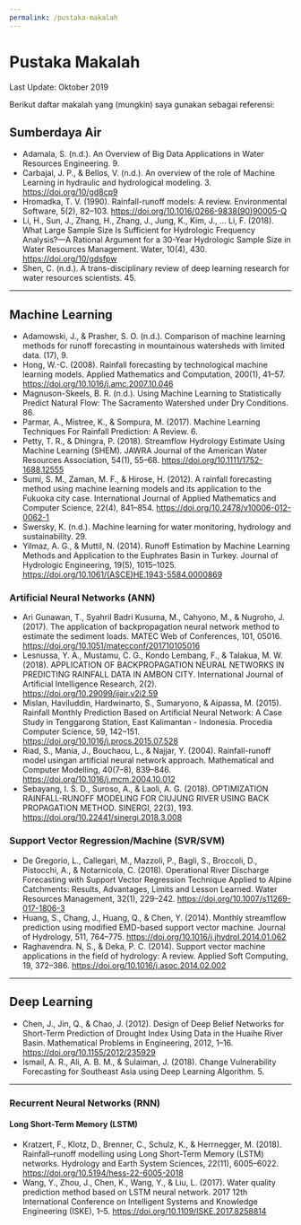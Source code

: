 ```yaml
---
permalink: /pustaka-makalah
---
```


# Pustaka Makalah

Last Update: Oktober 2019

Berikut daftar makalah yang (mungkin) saya gunakan sebagai referensi:

## Sumberdaya Air

- Adamala, S. (n.d.). An Overview of Big Data Applications in Water Resources Engineering. 9.
- Carbajal, J. P., & Bellos, V. (n.d.). An overview of the role of Machine Learning in hydraulic and hydrological modeling. 3. https://doi.org/10/gd8cp9
- Hromadka, T. V. (1990). Rainfall-runoff models: A review. Environmental Software, 5(2), 82–103. https://doi.org/10.1016/0266-9838(90)90005-Q
- Li, H., Sun, J., Zhang, H., Zhang, J., Jung, K., Kim, J., … Li, F. (2018). What Large Sample Size Is Sufficient for Hydrologic Frequency Analysis?—A Rational Argument for a 30-Year Hydrologic Sample Size in Water Resources Management. Water, 10(4), 430. https://doi.org/10/gdsfpw
- Shen, C. (n.d.). A trans-disciplinary review of deep learning research for water resources scientists. 45.

----

## Machine Learning

- Adamowski, J., & Prasher, S. O. (n.d.). Comparison of machine learning methods for runoff forecasting in mountainous watersheds with limited data. (17), 9.
- Hong, W.-C. (2008). Rainfall forecasting by technological machine learning models. Applied Mathematics and Computation, 200(1), 41–57. https://doi.org/10.1016/j.amc.2007.10.046
- Magnuson-Skeels, B. R. (n.d.). Using Machine Learning to Statistically Predict Natural Flow: The Sacramento Watershed under Dry Conditions. 86.
- Parmar, A., Mistree, K., & Sompura, M. (2017). Machine Learning Techniques For Rainfall Prediction: A Review. 6.
- Petty, T. R., & Dhingra, P. (2018). Streamflow Hydrology Estimate Using Machine Learning (SHEM). JAWRA Journal of the American Water Resources Association, 54(1), 55–68. https://doi.org/10.1111/1752-1688.12555
- Sumi, S. M., Zaman, M. F., & Hirose, H. (2012). A rainfall forecasting method using machine learning models and its application to the Fukuoka city case. International Journal of Applied Mathematics and Computer Science, 22(4), 841–854. https://doi.org/10.2478/v10006-012-0062-1
- Swersky, K. (n.d.). Machine learning for water monitoring, hydrology and sustainability. 29.
- Yilmaz, A. G., & Muttil, N. (2014). Runoff Estimation by Machine Learning Methods and Application to the Euphrates Basin in Turkey. Journal of Hydrologic Engineering, 19(5), 1015–1025. https://doi.org/10.1061/(ASCE)HE.1943-5584.0000869


### Artificial Neural Networks (ANN)

- Ari Gunawan, T., Syahril Badri Kusuma, M., Cahyono, M., & Nugroho, J. (2017). The application of backpropagation neural network method to estimate the sediment loads. MATEC Web of Conferences, 101, 05016. https://doi.org/10.1051/matecconf/201710105016
- Lesnussa, Y. A., Mustamu, C. G., Kondo Lembang, F., & Talakua, M. W. (2018). APPLICATION OF BACKPROPAGATION NEURAL NETWORKS IN PREDICTING RAINFALL DATA IN AMBON CITY. International Journal of Artificial Intelligence Research, 2(2). https://doi.org/10.29099/ijair.v2i2.59
- Mislan, Haviluddin, Hardwinarto, S., Sumaryono, & Aipassa, M. (2015). Rainfall Monthly Prediction Based on Artificial Neural Network: A Case Study in Tenggarong Station, East Kalimantan - Indonesia. Procedia Computer Science, 59, 142–151. https://doi.org/10.1016/j.procs.2015.07.528
- Riad, S., Mania, J., Bouchaou, L., & Najjar, Y. (2004). Rainfall-runoff model usingan artificial neural network approach. Mathematical and Computer Modelling, 40(7–8), 839–846. https://doi.org/10.1016/j.mcm.2004.10.012
- Sebayang, I. S. D., Suroso, A., & Laoli, A. G. (2018). OPTIMIZATION RAINFALL-RUNOFF MODELING FOR CIUJUNG RIVER USING BACK PROPAGATION METHOD. SINERGI, 22(3), 193. https://doi.org/10.22441/sinergi.2018.3.008


### Support Vector Regression/Machine (SVR/SVM)
- De Gregorio, L., Callegari, M., Mazzoli, P., Bagli, S., Broccoli, D., Pistocchi, A., & Notarnicola, C. (2018). Operational River Discharge Forecasting with Support Vector Regression Technique Applied to Alpine Catchments: Results, Advantages, Limits and Lesson Learned. Water Resources Management, 32(1), 229–242. https://doi.org/10.1007/s11269-017-1806-3
- Huang, S., Chang, J., Huang, Q., & Chen, Y. (2014). Monthly streamflow prediction using modified EMD-based support vector machine. Journal of Hydrology, 511, 764–775. https://doi.org/10.1016/j.jhydrol.2014.01.062
- Raghavendra. N, S., & Deka, P. C. (2014). Support vector machine applications in the field of hydrology: A review. Applied Soft Computing, 19, 372–386. https://doi.org/10.1016/j.asoc.2014.02.002


---

## Deep Learning

- Chen, J., Jin, Q., & Chao, J. (2012). Design of Deep Belief Networks for Short-Term Prediction of Drought Index Using Data in the Huaihe River Basin. Mathematical Problems in Engineering, 2012, 1–16. https://doi.org/10.1155/2012/235929
- Ismail, A. R., Ali, A. B. M., & Sulaiman, J. (2018). Change Vulnerability Forecasting for Southeast Asia using Deep Learning Algorithm. 5.

----

### Recurrent Neural Networks (RNN)

#### Long Short-Term Memory (LSTM)

- Kratzert, F., Klotz, D., Brenner, C., Schulz, K., & Herrnegger, M. (2018). Rainfall–runoff modelling using Long Short-Term Memory (LSTM) networks. Hydrology and Earth System Sciences, 22(11), 6005–6022. https://doi.org/10.5194/hess-22-6005-2018
- Wang, Y., Zhou, J., Chen, K., Wang, Y., & Liu, L. (2017). Water quality prediction method based on LSTM neural network. 2017 12th International Conference on Intelligent Systems and Knowledge Engineering (ISKE), 1–5. https://doi.org/10.1109/ISKE.2017.8258814